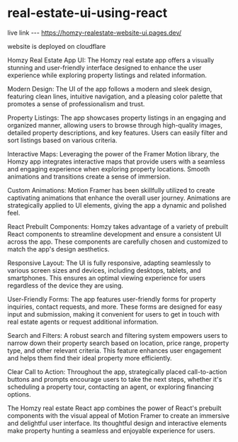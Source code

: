 # real-estate-ui-using-react

live link --- https://homzy-realestate-website-ui.pages.dev/

website is deployed on cloudflare

Homzy Real Estate App UI:
The Homzy real estate app offers a visually stunning and user-friendly interface designed to enhance the user experience while exploring property listings and related information.

Modern Design:
The UI of the app follows a modern and sleek design, featuring clean lines, intuitive navigation, and a pleasing color palette that promotes a sense of professionalism and trust.

Property Listings:
The app showcases property listings in an engaging and organized manner, allowing users to browse through high-quality images, detailed property descriptions, and key features. Users can easily filter and sort listings based on various criteria.

Interactive Maps:
Leveraging the power of the Framer Motion library, the Homzy app integrates interactive maps that provide users with a seamless and engaging experience when exploring property locations. Smooth animations and transitions create a sense of immersion.

Custom Animations:
Motion Framer has been skillfully utilized to create captivating animations that enhance the overall user journey. Animations are strategically applied to UI elements, giving the app a dynamic and polished feel.

React Prebuilt Components:
Homzy takes advantage of a variety of prebuilt React components to streamline development and ensure a consistent UI across the app. These components are carefully chosen and customized to match the app's design aesthetics.

Responsive Layout:
The UI is fully responsive, adapting seamlessly to various screen sizes and devices, including desktops, tablets, and smartphones. This ensures an optimal viewing experience for users regardless of the device they are using.

User-Friendly Forms:
The app features user-friendly forms for property inquiries, contact requests, and more. These forms are designed for easy input and submission, making it convenient for users to get in touch with real estate agents or request additional information.

Search and Filters:
A robust search and filtering system empowers users to narrow down their property search based on location, price range, property type, and other relevant criteria. This feature enhances user engagement and helps them find their ideal property more efficiently.

Clear Call to Action:
Throughout the app, strategically placed call-to-action buttons and prompts encourage users to take the next steps, whether it's scheduling a property tour, contacting an agent, or exploring financing options.

The Homzy real estate React app combines the power of React's prebuilt components with the visual appeal of Motion Framer to create an immersive and delightful user interface. Its thoughtful design and interactive elements make property hunting a seamless and enjoyable experience for users.
